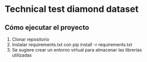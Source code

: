 # Technical test diamond dataset

## Cómo ejecutar el proyecto

1. Clonar repositorio
2. Instalar requirements.txt con pip install -r requirements.txt
3. Se sugiere crear un entorno virtual para almacenar las librerías utilizadas
